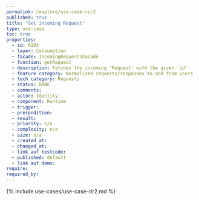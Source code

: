 ```yaml
---
permalink: /explore/use-case-rir2
published: true
title: "Get incoming Request"
type: use-case
toc: true
properties:
  - id: RIR2
  - layer: Consumption
  - facade: IncomingRequestsFacade
  - function: getRequest
  - description: Fetches the incoming 'Request' with the given 'id'.
  - feature category: Normalized requests/responses to and from users
  - tech category: Requests
  - status: DONE
  - comments:
  - actor: Identity
  - component: Runtime
  - trigger:
  - precondition:
  - result:
  - priority: n/a
  - complexity: n/a
  - size: n/a
  - created_at:
  - changed_at:
  - link auf testcode:
  - published: default
  - link auf demo:
require:
required_by:
---
```


{% include use-cases/use-case-rir2.md %}
